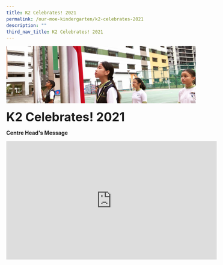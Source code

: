 ```yaml
---
title: K2 Celebrates! 2021
permalink: /our-moe-kindergarten/k2-celebrates-2021
description: ""
third_nav_title: K2 Celebrates! 2021
---
```

![](/images/sub-banner.jpg)

**<font size=6>K2 Celebrates! 2021</font>**

**Centre Head's Message**

<iframe width="560" height="315" src="https://www.youtube.com/embed/-PTRsVTtWeE" title="K2 Celebrates 2021   Centre Head s Speech" frameborder="0" allow="accelerometer; autoplay; clipboard-write; encrypted-media; gyroscope; picture-in-picture" allowfullscreen></iframe>
